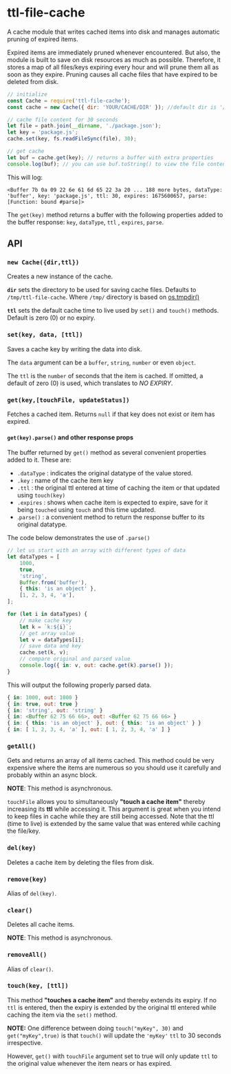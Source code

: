 # ttl-file-cache

A cache module that writes cached items into disk and manages automatic pruning of expired items.

Expired items are immediately pruned whenever encountered. But also, the module is built to save on disk resources as much as possible. Therefore, it stores a map of all files/keys expiring every hour and will prune them all as soon as they expire. Pruning causes all cache files that have expired to be deleted from disk.

```javascript
// initialize
const Cache = require('ttl-file-cache');
const cache = new Cache({ dir: 'YOUR/CACHE/DIR' }); //default dir is '/tmp/ttl-file-cache' or whatever os.tempdir() resolves to on your operating system

// cache file content for 30 seconds
let file = path.join(__dirname, './package.json');
let key = 'package.js';
cache.set(key, fs.readFileSync(file), 30);

// get cache
let buf = cache.get(key); // returns a buffer with extra properties
console.log(buf); // you can use buf.toString() to view the file content as a string
```

This will log:

```text
<Buffer 7b 0a 09 22 6e 61 6d 65 22 3a 20 ... 188 more bytes, dataType: 'buffer', key: 'package.js', ttl: 30, expires: 1675600657, parse: [Function: bound #parse]>
```

The `get(key)` method returns a buffer with the following properties added to the buffer response: `key`, `dataType`, `ttl` , `expires`, `parse`.

## API

### **`new Cache({dir,ttl})`**

Creates a new instance of the cache.

**`dir`** sets the directory to be used for saving cache files. Defaults to `/tmp/ttl-file-cache`. Where `/tmp/` directory is based on [os.tmpdir()](https://nodejs.org/api/os.html#ostmpdir)

**`ttl`** sets the default cache time to live used by `set()` and `touch()` methods. Default is zero (0) or no expiry.

### **`set(key, data, [ttl])`**

Saves a cache key by writing the data into disk.

The `data` argument can be a `buffer`, `string`, `number` or even `object`.

The `ttl` is the `number` of seconds that the item is cached. If omitted, a default of zero (0) is used, which translates to _NO EXPIRY_.

### **`get(key,[touchFile, updateStatus])`**

Fetches a cached item. Returns `null` if that key does not exist or item has expired.

#### **`get(key).parse()` and other response props**

The buffer returned by `get()` method as several convenient properties added to it. These are:

-   `.dataType` : indicates the original datatype of the value stored.
-   `.key` : name of the cache item key
-   `.ttl` : the original ttl entered at time of caching the item or that updated using `touch(key)`
-   `.expires` : shows when cache item is expected to expire, save for it being `touched` using `touch` and this time updated.
-   .`parse()` : a convenient method to return the response buffer to its original datatype.

The code below demonstrates the use of `.parse()`

```javascript
// let us start with an array with different types of data
let dataTypes = [
	1000,
	true,
	'string',
	Buffer.from('buffer'),
	{ this: 'is an object' },
	[1, 2, 3, 4, 'a'],
];

for (let i in dataTypes) {
	// make cache key
	let k = `k:${i}`;
	// get array value
	let v = dataTypes[i];
	// save data and key
	cache.set(k, v);
	// compare original and parsed value
	console.log({ in: v, out: cache.get(k).parse() });
}
```

This will output the following properly parsed data.

```javascript
{ in: 1000, out: 1000 }
{ in: true, out: true }
{ in: 'string', out: 'string' }
{ in: <Buffer 62 75 66 66>, out: <Buffer 62 75 66 66> }
{ in: { this: 'is an object' }, out: { this: 'is an object' } }
{ in: [ 1, 2, 3, 4, 'a' ], out: [ 1, 2, 3, 4, 'a' ] }
```

### **`getAll()`**

Gets and returns an array of all items cached. This method could be very expensive where the items are numerous so you should use it carefully and probably within an async block.

**NOTE**: This method is asynchronous.

`touchFile` allows you to simultaneously **"touch a cache item"** thereby increasing its **ttl** while accessing it. This argument is great when you intend to keep files in cache while they are still being accessed. Note that the ttl (time to live) is extended by the same value that was entered while caching the file/key.

### **`del(key)`**

Deletes a cache item by deleting the files from disk.

### **`remove(key)`**

Alias of `del(key)`.

### **`clear()`**

Deletes all cache items.

**NOTE**: This method is asynchronous.

### **`removeAll()`**

Alias of `clear()`.

### **`touch(key, [ttl])`**

This method **"touches a cache item"** and thereby extends its expiry. If no `ttl` is entered, then the expiry is extended by the original ttl entered while caching the item via the `set()` method.

**NOTE:** One difference between doing `touch("myKey", 30)` and `get("myKey",true)` is that `touch()` will update the `'myKey'` `ttl` to 30 seconds irrespective.

However, `get()` with `touchFile` argument set to true will only update `ttl` to the original value whenever the item nears or has expired.
